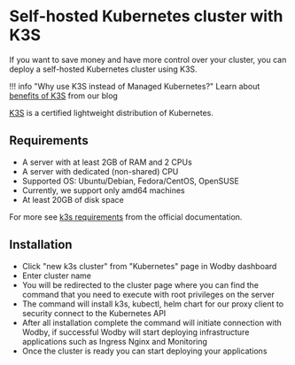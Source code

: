 # Self-hosted Kubernetes cluster with K3S

If you want to save money and have more control over your cluster, you can deploy a self-hosted Kubernetes cluster using K3S.

!!! info "Why use K3S instead of Managed Kubernetes?"
    Learn about <a href="https://wodby.com/blog/affordable-kubernetes-with-k3s" target="_blank">benefits of K3S</a> from our blog

[K3S](https://k3s.io/) is a certified lightweight distribution of Kubernetes.

## Requirements

* A server with at least 2GB of RAM and 2 CPUs
* A server with dedicated (non-shared) CPU
* Supported OS: Ubuntu/Debian, Fedora/CentOS, OpenSUSE
* Currently, we support only amd64 machines
* At least 20GB of disk space

For more see [k3s requirements](https://docs.k3s.io/installation/requirements) from the official documentation.

## Installation

- Click "new k3s cluster" from "Kubernetes" page in Wodby dashboard
- Enter cluster name
- You will be redirected to the cluster page where you can find the command that you need to execute with root privileges on the server
- The command will install k3s, kubectl, helm chart for our proxy client to security connect to the Kubernetes API
- After all installation complete the command will initiate connection with Wodby, if successful Wodby will start deploying infrastructure applications such as Ingress Nginx and Monitoring
- Once the cluster is ready you can start deploying your applications
